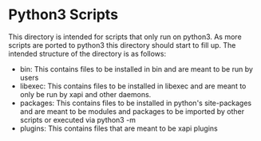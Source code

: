 # Python3 Scripts

This directory is intended for scripts that only run on python3. As more scripts are
ported to python3 this directory should start to fill up. The intended structure of
the directory is as follows:

- bin: This contains files to be installed in bin and are meant to be run by users
- libexec: This contains files to be installed in libexec and are meant to only be
run by xapi and other daemons.
- packages: This contains files to be installed in python's site-packages and are meant
to be modules and packages to be imported by other scripts or executed via python3 -m
- plugins: This contains files that are meant to be xapi plugins
